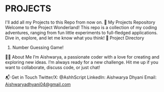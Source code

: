 # PROJECTS
I'll add all my Projects to this Repo from now on.
🌟 My Projects Repository
Welcome to the Project Wonderland! This repo is a collection of my coding adventures, ranging from fun little experiments to full-fledged applications. Dive in, explore, and let me know what you think!
📂 Project Directory

1) Number Guessing Game!

👩‍💻 About Me
I’m Aishwarya, a passionate coder with a love for creating and exploring new ideas. I’m always ready for a new challenge. Hit me up if you want to collaborate, discuss code, or just chat!

📬 Get in Touch
Twitter/X: @AshhScript
LinkedIn: Aishwarya Dhyani
Email: Aishwaryadhyani04@gmail.com
